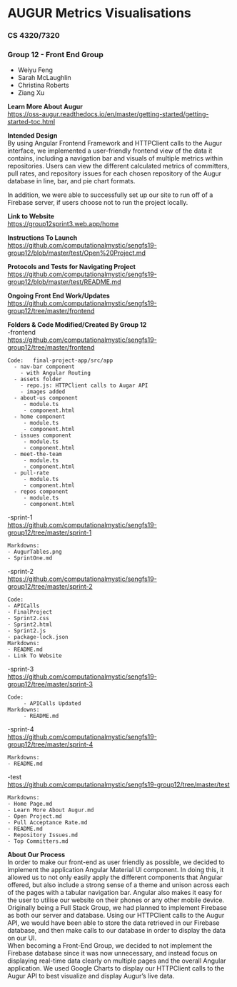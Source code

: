 # AUGUR Metrics Visualisations
### CS 4320/7320
### Group 12 - Front End Group
 - Weiyu Feng
 - Sarah McLaughlin
 - Christina Roberts
 - Ziang Xu 
 
 **Learn More About Augur**  
 https://oss-augur.readthedocs.io/en/master/getting-started/getting-started-toc.html
 

**Intended Design**  
By using Angular Frontend Framework and HTTPClient calls to the Augur interface, we implemented a user-friendly frontend view of the data it contains, including a navigation bar and visuals of multiple metrics within repositories. Users can view the different calculated metrics of committers, pull rates, and repository issues for each chosen repository of the Augur database in line, bar, and pie chart formats.

In addition, we were able to successfully set up our site to run off of a Firebase server, if users choose not to run the project locally.

 **Link to Website**  
 https://group12sprint3.web.app/home

**Instructions To Launch**  
https://github.com/computationalmystic/sengfs19-group12/blob/master/test/Open%20Project.md

**Protocols and Tests for Navigating Project**  
   https://github.com/computationalmystic/sengfs19-group12/blob/master/test/README.md

**Ongoing Front End Work/Updates**  
   https://github.com/computationalmystic/sengfs19-group12/tree/master/frontend 
   
**Folders & Code Modified/Created By Group 12**  
-frontend  
https://github.com/computationalmystic/sengfs19-group12/tree/master/frontend  

    Code:   final-project-app/src/app  
      - nav-bar component
        - with Angular Routing
      - assets folder
        - repo.js: HTTPClient calls to Augar API
        - images added 
      - about-us component 
         - module.ts 
         - component.html
      - home component 
         - module.ts 
         - component.html
      - issues component 
         - module.ts 
         - component.html
      - meet-the-team 
         - module.ts 
         - component.html
      - pull-rate 
         - module.ts 
         - component.html
      - repos component 
         - module.ts 
         - component.html
        
-sprint-1  
https://github.com/computationalmystic/sengfs19-group12/tree/master/sprint-1  

    Markdowns:  
	- AugurTables.png  
	- SprintOne.md

-sprint-2  
https://github.com/computationalmystic/sengfs19-group12/tree/master/sprint-2  

    Code:
	- APICalls	
	- FinalProject	
	- Sprint2.css	
	- Sprint2.html	
	- Sprint2.js	
	- package-lock.json
    Markdowns: 
	- README.md	
	- Link To Website	
         
-sprint-3  
https://github.com/computationalmystic/sengfs19-group12/tree/master/sprint-3  

    Code:
         - APICalls	Updated
    Markdowns: 
         - README.md	  
         
-sprint-4  
https://github.com/computationalmystic/sengfs19-group12/tree/master/sprint-4  

    Markdowns:  
	- README.md 

-test  
https://github.com/computationalmystic/sengfs19-group12/tree/master/test      		  

    Markdowns:  
	- Home Page.md  
	- Learn More About Augur.md  
	- Open Project.md  
	- Pull Acceptance Rate.md	 
	- README.md	 
	- Repository Issues.md	 
	- Top Committers.md 		


   
**About Our Process**  
In order to make our front-end as user friendly as possible, we decided to implement the application Angular Material UI component. In doing this, it allowed us to not only easily apply the different components that Angular offered, but also include a strong sense of a theme and unison across each of the pages with a tabular navigation bar. Angular also makes it easy for the user to utilise our website on their phones or any other mobile device.  
Originally being a Full Stack Group, we had planned to implement Firebase as both our server and database. Using our HTTPClient calls to the Augur API, we would have been able to store the data retrieved in our Firebase database, and then make calls to our database in order to display the data on our UI.  
When becoming a Front-End Group, we decided to not implement the Firebase database since it was now unnecessary, and instead focus on displaying real-time data clearly on multiple pages and the overall Angular application. We used Google Charts to display our HTTPClient calls to the Augur API to best visualize and display Augur’s live data.
  
   

